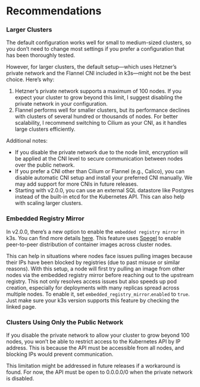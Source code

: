 # Recommendations

### Larger Clusters

The default configuration works well for small to medium-sized clusters, so you don’t need to change most settings if you prefer a configuration that has been thoroughly tested.

However, for larger clusters, the default setup—which uses Hetzner’s private network and the Flannel CNI included in k3s—might not be the best choice. Here’s why:

1. Hetzner’s private network supports a maximum of 100 nodes. If you expect your cluster to grow beyond this limit, I suggest disabling the private network in your configuration.
2. Flannel performs well for smaller clusters, but its performance declines with clusters of several hundred or thousands of nodes. For better scalability, I recommend switching to Cilium as your CNI, as it handles large clusters efficiently.

Additional notes:

- If you disable the private network due to the node limit, encryption will be applied at the CNI level to secure communication between nodes over the public network.
- If you prefer a CNI other than Cilium or Flannel (e.g., Calico), you can disable automatic CNI setup and install your preferred CNI manually. We may add support for more CNIs in future releases.
- Starting with v2.0.0, you can use an external SQL datastore like Postgres instead of the built-in etcd for the Kubernetes API. This can also help with scaling larger clusters.

### Embedded Registry Mirror

In v2.0.0, there’s a new option to enable the `embedded registry mirror` in k3s. You can find more details [here](https://docs.k3s.io/installation/registry-mirror). This feature uses [Spegel](https://github.com/spegel-org/spegel) to enable peer-to-peer distribution of container images across cluster nodes.

This can help in situations where nodes face issues pulling images because their IPs have been blocked by registries (due to past misuse or similar reasons). With this setup, a node will first try pulling an image from other nodes via the embedded registry mirror before reaching out to the upstream registry. This not only resolves access issues but also speeds up pod creation, especially for deployments with many replicas spread across multiple nodes. To enable it, set `embedded_registry_mirror`.`enabled` to `true`. Just make sure your k3s version supports this feature by checking the linked page.

### Clusters Using Only the Public Network

If you disable the private network to allow your cluster to grow beyond 100 nodes, you won’t be able to restrict access to the Kubernetes API by IP address. This is because the API must be accessible from all nodes, and blocking IPs would prevent communication.

This limitation might be addressed in future releases if a workaround is found. For now, the API must be open to 0.0.0.0/0 when the private network is disabled.
